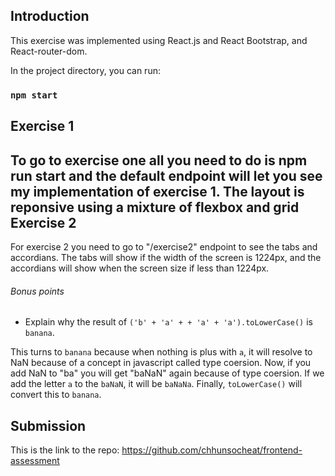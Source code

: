 Introduction
---
This exercise was implemented using React.js and React Bootstrap, and React-router-dom.

In the project directory, you can run:

### `npm start`

Exercise 1
---
To go to exercise one all you need to do is npm run start and the default endpoint will let you see my implementation of exercise 1.
The layout is reponsive using a mixture of flexbox and grid
Exercise 2
---
For exercise 2 you need to go to "/exercise2" endpoint to see the tabs and accordians. The tabs will show if the width of the screen is 1224px, and the accordians will show when the screen size if less than 1224px.

###### Bonus points

* Explain why the result of `('b' + 'a' + + 'a' + 'a').toLowerCase()` is `banana`.

This turns to `banana` because when nothing is plus with `a`, it will resolve to NaN because of a concept in javascript called type coersion. 
Now, if you add NaN to "ba" you will get "baNaN" again because of type coersion. If we add the letter `a` to the `baNaN`, it will be `baNaNa`. Finally, `toLowerCase()` will convert this to `banana`. 


Submission
---

This is the link to the repo: https://github.com/chhunsocheat/frontend-assessment
